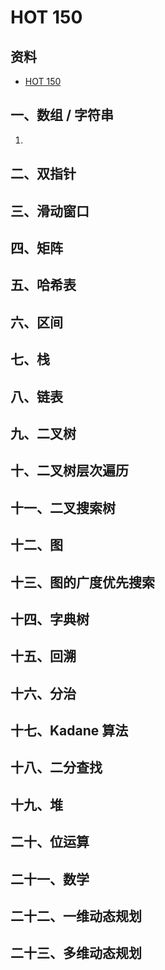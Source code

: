 # HOT 150

## 资料
* [HOT 150](https://leetcode.cn/studyplan/top-interview-150/)

## 一、数组 / 字符串

1. 


## 二、双指针

## 三、滑动窗口

## 四、矩阵

## 五、哈希表

## 六、区间

## 七、栈

## 八、链表

## 九、二叉树

## 十、二叉树层次遍历

## 十一、二叉搜索树

## 十二、图

## 十三、图的广度优先搜索

## 十四、字典树

## 十五、回溯

## 十六、分治

## 十七、Kadane 算法

## 十八、二分查找

## 十九、堆

## 二十、位运算

## 二十一、数学

## 二十二、一维动态规划

## 二十三、多维动态规划

